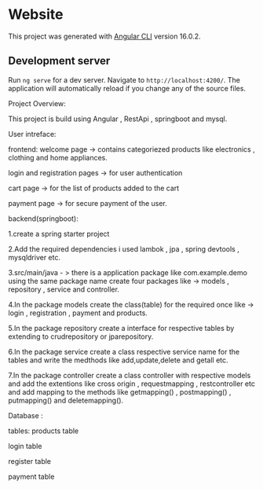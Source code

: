 # Website

This project was generated with [Angular CLI](https://github.com/angular/angular-cli) version 16.0.2.

## Development server

Run `ng serve` for a dev server. Navigate to `http://localhost:4200/`. The application will automatically reload if you change any of the source files.

Project Overview:

This project is build using Angular , RestApi , springboot  and mysql.


User intreface:

frontend:
welcome page -> contains categoriezed products like electronics , clothing  and home appliances.

login and registration pages -> for user authentication

cart page -> for the list of products added to the cart 

payment page -> for secure payment of the user.

backend(springboot):

1.create a spring starter project 

2.Add the required dependencies i used lambok , jpa , spring devtools , mysqldriver  etc.

3.src/main/java - > there is a application package like com.example.demo using the same package name create four packages like -> models , repository , service and 
   controller.

4.In the package models create the class(table) for the required once like -> login , registration , payment and products.

5.In the package repository create a interface for respective tables by extending to crudrepository or jparepository.

6.In the package service create a class respective service name  for the tables and write the medthods like add,update,delete and getall etc.

7.In the package controller create a class controller with respective models and add the extentions like cross origin , requestmapping , restcontroller etc and add mapping to the methods like getmapping() , postmapping() , putmapping() and deletemapping().

Database :

tables:
products table

login table

register table

payment table 
